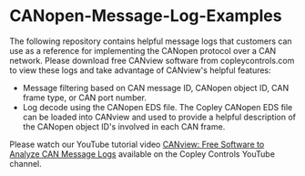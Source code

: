 # CANopen-Message-Log-Examples
The following repository contains helpful message logs that customers can use as a reference for implementing the CANopen protocol over a CAN network.
Please download free CANview software from copleycontrols.com to view these logs and take advantage of CANview's helpful features: 
- Message filtering based on CAN message ID, CANopen object ID, CAN frame type, or CAN port number.
- Log decode using the CANopen EDS file. The Copley CANopen EDS file can be loaded into CANview and used to provide a helpful description of the CANopen object ID's involved in each CAN frame.

Please watch our YouTube tutorial video [CANview: Free Software to Analyze CAN Message Logs](https://www.youtube.com/watch?v=wbLCo2jy0cY&t=4s) available on the Copley Controls YouTube channel.
